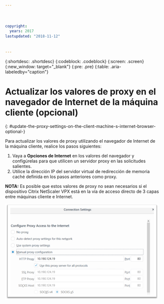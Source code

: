 ```yaml
---



copyright:
  years: 2017
lastupdated: "2018-11-12"


---
```


{:shortdesc: .shortdesc}
{:codeblock: .codeblock}
{:screen: .screen}
{:new_window: target="_blank"}
{:pre: .pre}
{:table: .aria-labeledby="caption"}

# Actualizar los valores de proxy en el navegador de Internet de la máquina cliente (opcional)
{: #update-the-proxy-settings-on-the-client-machine-s-internet-browser-optional-}

Para actualizar los valores de proxy utilizando el navegador de Internet de la máquina cliente, realice los pasos siguientes:

1. Vaya a **Opciones de Internet** en los valores del navegador y configúrelas para que utilicen un servidor proxy en las solicitudes salientes. 
2. Utilice la dirección IP del servidor virtual de redirección de memoria caché definida en los pasos anteriores como proxy. 

**NOTA:** Es posible que estos valores de proxy no sean necesarios si el dispositivo Citrix NetScaler VPX está en la vía de acceso directo de 3 capas entre máquinas cliente e Internet.

<img src="images/fp17.png" alt="dibujo" style="width: 500px;"/>
